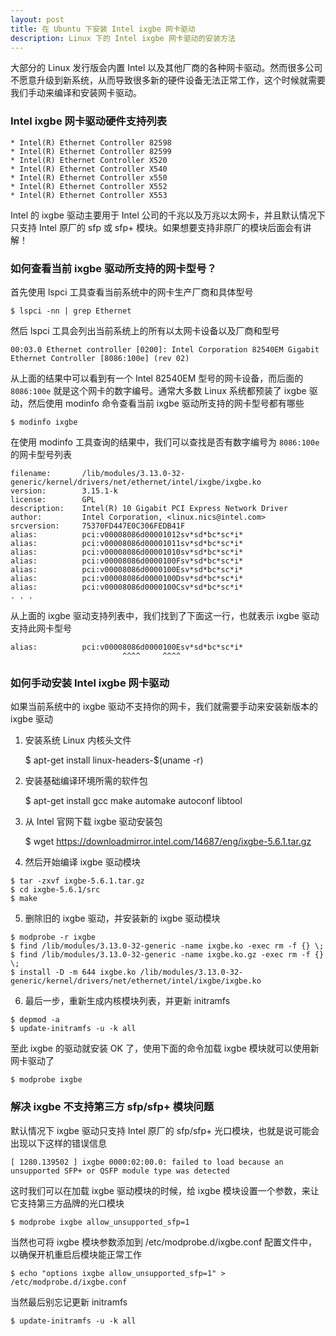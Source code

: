 ```yaml
---
layout: post
title: 在 Ubuntu 下安装 Intel ixgbe 网卡驱动
description: Linux 下的 Intel ixgbe 网卡驱动的安装方法
---
```


大部分的 Linux 发行版会内置 Intel 以及其他厂商的各种网卡驱动。然而很多公司不愿意升级到新系统，从而导致很多新的硬件设备无法正常工作，这个时候就需要我们手动来编译和安装网卡驱动。

### Intel ixgbe 网卡驱动硬件支持列表

    * Intel(R) Ethernet Controller 82598
    * Intel(R) Ethernet Controller 82599
    * Intel(R) Ethernet Controller X520
    * Intel(R) Ethernet Controller X540
    * Intel(R) Ethernet Controller x550
    * Intel(R) Ethernet Controller X552
    * Intel(R) Ethernet Controller X553

Intel 的 ixgbe 驱动主要用于 Intel 公司的千兆以及万兆以太网卡，并且默认情况下只支持 Intel 原厂的 sfp 或 sfp+ 模块。如果想要支持非原厂的模块后面会有讲解！

### 如何查看当前 ixgbe 驱动所支持的网卡型号？

首先使用 lspci 工具查看当前系统中的网卡生产厂商和具体型号

    $ lspci -nn | grep Ethernet

然后 lspci 工具会列出当前系统上的所有以太网卡设备以及厂商和型号

    00:03.0 Ethernet controller [0200]: Intel Corporation 82540EM Gigabit Ethernet Controller [8086:100e] (rev 02)

从上面的结果中可以看到有一个 Intel 82540EM 型号的网卡设备，而后面的 `8086:100e` 就是这个网卡的数字编号。通常大多数 Linux 系统都预装了 ixgbe 驱动，然后使用 modinfo 命令查看当前 ixgbe 驱动所支持的网卡型号都有哪些

    $ modinfo ixgbe

在使用 modinfo 工具查询的结果中，我们可以查找是否有数字编号为 `8086:100e` 的网卡型号列表

    filename:       /lib/modules/3.13.0-32-generic/kernel/drivers/net/ethernet/intel/ixgbe/ixgbe.ko
    version:        3.15.1-k
    license:        GPL
    description:    Intel(R) 10 Gigabit PCI Express Network Driver
    author:         Intel Corporation, <linux.nics@intel.com>
    srcversion:     75370FD447E0C306FEDB41F
    alias:          pci:v00008086d00001012sv*sd*bc*sc*i*
    alias:          pci:v00008086d00001011sv*sd*bc*sc*i*
    alias:          pci:v00008086d00001010sv*sd*bc*sc*i*
    alias:          pci:v00008086d0000100Fsv*sd*bc*sc*i*
    alias:          pci:v00008086d0000100Esv*sd*bc*sc*i*
    alias:          pci:v00008086d0000100Dsv*sd*bc*sc*i*
    alias:          pci:v00008086d0000100Csv*sd*bc*sc*i*
    . . .

从上面的 ixgbe 驱动支持列表中，我们找到了下面这一行，也就表示 ixgbe 驱动支持此网卡型号

    alias:          pci:v00008086d0000100Esv*sd*bc*sc*i*
                             ^^^^     ^^^^

### 如何手动安装 Intel ixgbe 网卡驱动

如果当前系统中的 ixgbe 驱动不支持你的网卡，我们就需要手动来安装新版本的 ixgbe 驱动
​

1) 安装系统 Linux 内核头文件

    $ apt-get install linux-headers-$(uname -r)

2) 安装基础编译环境所需的软件包

    $ apt-get install gcc make automake autoconf libtool

3) 从 Intel 官网下载 ixgbe 驱动安装包

    $ wget https://downloadmirror.intel.com/14687/eng/ixgbe-5.6.1.tar.gz

4) 然后开始编译 ixgbe 驱动模块
```
$ tar -zxvf ixgbe-5.6.1.tar.gz
$ cd ixgbe-5.6.1/src
$ make
```

5) 删除旧的 ixgbe 驱动，并安装新的 ixgbe 驱动模块
```
$ modprobe -r ixgbe
$ find /lib/modules/3.13.0-32-generic -name ixgbe.ko -exec rm -f {} \;
$ find /lib/modules/3.13.0-32-generic -name ixgbe.ko.gz -exec rm -f {} \;
$ install -D -m 644 ixgbe.ko /lib/modules/3.13.0-32-generic/kernel/drivers/net/ethernet/intel/ixgbe/ixgbe.ko
```

6) 最后一步，重新生成内核模块列表，并更新 initramfs
```
$ depmod -a
$ update-initramfs -u -k all
```

至此 ixgbe 的驱动就安装 OK 了，使用下面的命令加载 ixgbe 模块就可以使用新网卡驱动了

    $ modprobe ixgbe

### 解决 ixgbe 不支持第三方  sfp/sfp+ 模块问题

默认情况下 ixgbe 驱动只支持 Intel 原厂的 sfp/sfp+ 光口模块，也就是说可能会出现以下这样的错误信息

    [ 1280.139502 ] ixgbe 0000:02:00.0: failed to load because an unsupported SFP+ or QSFP module type was detected

这时我们可以在加载 ixgbe 驱动模块的时候，给 ixgbe 模块设置一个参数，来让它支持第三方品牌的光口模块

    $ modprobe ixgbe allow_unsupported_sfp=1

当然也可将 ixgbe 模块参数添加到 /etc/modprobe.d/ixgbe.conf 配置文件中，以确保开机重启后模块能正常工作

    $ echo "options ixgbe allow_unsupported_sfp=1" > /etc/modprobe.d/ixgbe.conf

当然最后别忘记更新 initramfs

    $ update-initramfs -u -k all
